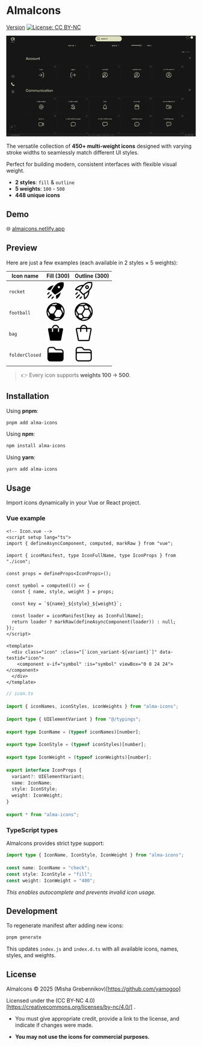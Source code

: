 # AlmaIcons

[Version](https://img.shields.io/badge/version-1.0.0-green) [![License: CC BY-NC](https://mirrors.creativecommons.org/presskit/buttons/88x31/svg/by-nc.svg)](./LICENSE)

![image](https://github.com/yamogoo/alma-icons/blob/main/shared/images/alma-icons--md.gif)

The versatile collection of **450+ multi-weight icons** designed with varying stroke widths to seamlessly match different UI styles.

Perfect for building modern, consistent interfaces with flexible visual weight.

- **2 styles**: `fill` & `outline`
- **5 weights**: `100` - `500`
- **448 unique icons**

## Demo

🌐 [almaicons.netlify.app](https://almaicons.netlify.app/)

## Preview

Here are just a few examples (each available in 2 styles × 5 weights):

| Icon name      | Fill (300)                                                                                               | Outline (300)                                                                                               |
| -------------- | -------------------------------------------------------------------------------------------------------- | ----------------------------------------------------------------------------------------------------------- |
| `rocket`       | ![](https://github.com/yamogoo/alma-icons/blob/main/packages/alma-icons/icons/rocket_fill_300.svg)       | ![](https://github.com/yamogoo/alma-icons/blob/main/packages/alma-icons/icons/rocket_outline_300.svg)       |
| `football`     | ![](https://github.com/yamogoo/alma-icons/blob/main/packages/alma-icons/icons/football_fill_300.svg)     | ![](https://github.com/yamogoo/alma-icons/blob/main/packages/alma-icons/icons/football_outline_300.svg)     |
| `bag`          | ![](https://github.com/yamogoo/alma-icons/blob/main/packages/alma-icons/icons/bag_fill_300.svg)          | ![](https://github.com/yamogoo/alma-icons/blob/main/packages/alma-icons/icons/bag_outline_300.svg)          |
| `folderClosed` | ![](https://github.com/yamogoo/alma-icons/blob/main/packages/alma-icons/icons/folderClosed_fill_300.svg) | ![](https://github.com/yamogoo/alma-icons/blob/main/packages/alma-icons/icons/folderClosed_outline_300.svg) |

> 👉 Every icon supports **weights 100 → 500**.

## Installation

Using **pnpm**:

```bash
pnpm add alma-icons
```

Using **npm**:

```bash
npm install alma-icons
```

Using **yarn**:

```bash
yarn add alma-icons
```

## Usage

Import icons dynamically in your Vue or React project.

### Vue example

```vue
<!-- Icon.vue -->
<script setup lang="ts">
import { defineAsyncComponent, computed, markRaw } from "vue";

import { iconManifest, type IconFullName, type IconProps } from "./icon";

const props = defineProps<IconProps>();

const symbol = computed(() => {
  const { name, style, weight } = props;

  const key = `${name}_${style}_${weight}`;

  const loader = iconManifest[key as IconFullName];
  return loader ? markRaw(defineAsyncComponent(loader)) : null;
});
</script>

<template>
  <div class="icon" :class="[`icon_variant-${variant}`]" data-testid="icon">
    <component v-if="symbol" :is="symbol" viewBox="0 0 24 24"></component>
  </div>
</template>
```

```ts
// icon.ts

import { iconNames, iconStyles, iconWeights } from "alma-icons";

import type { UIElementVariant } from "@/typings";

export type IconName = (typeof iconNames)[number];

export type IconStyle = (typeof iconStyles)[number];

export type IconWeight = (typeof iconWeights)[number];

export interface IconProps {
  variant?: UIElementVariant;
  name: IconName;
  style: IconStyle;
  weight: IconWeight;
}

export * from "alma-icons";
```

### TypeScript types

AlmaIcons provides strict type support:

```ts
import type { IconName, IconStyle, IconWeight } from "alma-icons";

const name: IconName = "check";
const style: IconStyle = "fill";
const weight: IconWeight = "400";
```

_This enables autocomplete and prevents invalid icon usage._

## Development

To regenerate manifest after adding new icons:

```bash
pnpm generate
```

This updates `index.js` and `index.d.ts` with all available icons, names, styles, and weights.

## License

AlmaIcons © 2025 (Misha Grebennikov)[https://github.com/yamogoo]

Licensed under the (CC BY-NC 4.0)[https://creativecommons.org/licenses/by-nc/4.0/]
.

- You must give appropriate credit, provide a link to the license, and indicate if changes were made.

- **You may not use the icons for commercial purposes.**

